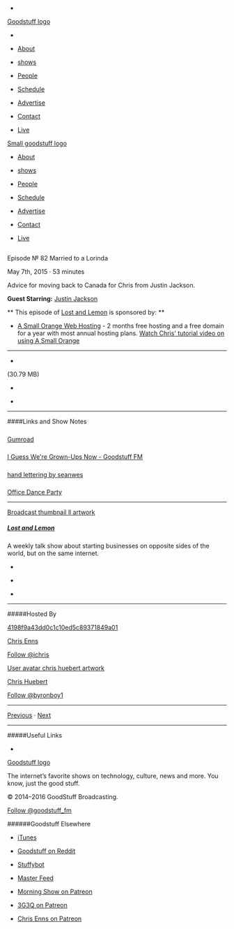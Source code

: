 

-
[Goodstuff logo](http://www.goodstuff.fm/)[](/assets/goodstuff_logo-17c1fe6f378352de5d7345f76152130b.svg)

-


-  [About](/about)

-  [shows](/shows)

-  [People](/people)

-  [Schedule](/schedule)

-  [Advertise](/advertise)

-  [Contact](/contact)

-  [Live](/live)


[Small goodstuff logo](http://www.goodstuff.fm/)[](/assets/small_goodstuff_logo-bf032e72b9ec41494f4d90905f1ad619.svg)


-  [About](/about)

-  [shows](/shows)

-  [People](/people)

-  [Schedule](/schedule)

-  [Advertise](/advertise)

-  [Contact](/contact)

-  [Live](/live)


##
Episode № 82
Married to a Lorinda


May 7th, 2015
&middot;
53
minutes


Advice for moving back to Canada for Chris from Justin Jackson.


**Guest Starring:**
[Justin Jackson](/people/justin-jackson)


**
This episode of
[Lost and Lemon](/ll)
is sponsored by:
**


-  [A Small Orange Web Hosting](http://asmallorange.7eer.net/c/144877/177701/3107) - 2 months free hosting and a free domain for a year with most annual hosting plans.  [Watch Chris' tutorial video on using A Small Orange](https://www.youtube.com/watch?v=_dQr69-dkbU)


------------------------------


-
[](https://podcasts-1.feedpress.co/10591/ll-82.mp3)(30.79 MB)

-
[](http://twitter.com/intent/tweet?text=Lost%20and%20Lemon%20%E2%84%96%2082%20on%20@goodstuff_fm%20-%20http://goodstuff.fm/ll/82)

-
[](http://www.facebook.com/sharer/sharer.php?u=http://goodstuff.fm/ll/82)


------------------------------


####Links and Show Notes

#####
[Gumroad](https://gumroad.com/)


#####
[I Guess We're Grown-Ups Now - Goodstuff FM](http://goodstuff.fm/grownups)


#####
[hand lettering by seanwes](http://seanwes.com/)


#####
[Office Dance Party](http://officedanceparty.com/)


------------------------------


[Broadcast thumbnail ll artwork](/ll)[](https://goodstuffs3.s3.amazonaws.com/uploads/broadcast/image/26/broadcast_thumbnail_ll_artwork.png)

##### [Lost and Lemon](/ll)


A weekly talk show about starting businesses on opposite sides of the world, but on the same internet.

-
[](https://itunes.apple.com/ca/podcast/lost-lemon-brothers-in-business/id467564174?mt=2)

-
[](http://feeds.goodstuff.fm/ll)

-
[](mailto:chris@goodstuff.fm?cc=sponsorship%40goodstuff.fm&subject=%5BGoodStuff%20FM%5D%20Sponsorship%20Inquiry%20for%20Lost%20and%20Lemon)


------------------------------


#####Hosted By


[4198f9a43dd0c1c10ed5c89371849a01](/people/chris-enns)[](http://gravatar.com/avatar/4198f9a43dd0c1c10ed5c89371849a01.png?s=300&r=pg)

[Chris Enns](/people/chris-enns)


[Follow @ichris](https://twitter.com/ichris)


[User avatar chris huebert artwork](/people/chris-huebert)[](https://goodstuffs3.s3.amazonaws.com/uploads/user/avatar/41/user_avatar_chris-huebert_artwork.png)

[Chris Huebert](/people/chris-huebert)


[Follow @byronboy1](https://twitter.com/byronboy1)


------------------------------


[Previous](/ll/81)
&middot;
[Next](/ll/83)


------------------------------


#####Useful Links

-
[](mailto:chris@goodstuff.fm?subject=%5BGoodstuff%20FM%5D%20Feedback%20for%20Lost%20and%20Lemon)


[Goodstuff logo](http://www.goodstuff.fm/)[](/assets/goodstuff_logo-17c1fe6f378352de5d7345f76152130b.svg)


The internet’s favorite shows on technology, culture, news and more. You know, just the good stuff.


&copy; 2014&ndash;2016 GoodStuff Broadcasting.

[Follow @goodstuff_fm](https://twitter.com/goodstufffm)


######Goodstuff Elsewhere

-  [iTunes](https://itunes.apple.com/us/artist/goodstuff-fm/id843385597?mt=2)

-  [Goodstuff on Reddit](https://www.reddit.com/r/Goodstuff_fm/)

-  [Stuffybot](http://stuffybot.goodstuff.fm)

-  [Master Feed](/master/feed)

-  [Morning Show on Patreon](https://www.patreon.com/morningshow)

-  [3G3Q on Patreon](https://www.patreon.com/3g3q)

-  [Chris Enns on Patreon](https://www.patreon.com/ichris)
